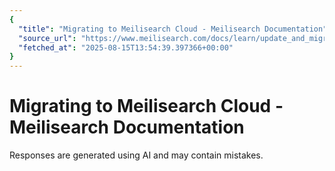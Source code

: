 ```yaml
---
{
  "title": "Migrating to Meilisearch Cloud - Meilisearch Documentation",
  "source_url": "https://www.meilisearch.com/docs/learn/update_and_migration/migrating_cloud",
  "fetched_at": "2025-08-15T13:54:39.397366+00:00"
}
---
```


# Migrating to Meilisearch Cloud - Meilisearch Documentation

Responses are generated using AI and may contain mistakes.
